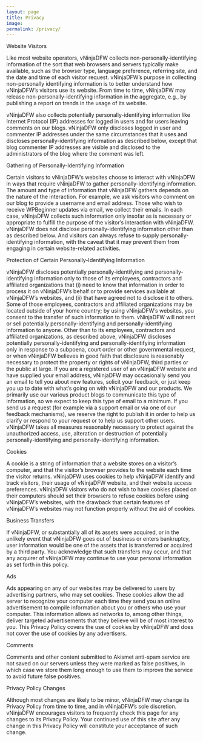 ```yaml
---
layout: page
title: Privacy
image: 
permalink: /privacy/
---
```

Website Visitors

Like most website operators, vNinjaDFW collects non-personally-identifying information of the sort that web browsers and servers typically make available, such as the browser type, language preference, referring site, and the date and time of each visitor request. vNinjaDFW’s purpose in collecting non-personally identifying information is to better understand how vNinjaDFW’s visitors use its website. From time to time, vNinjaDFW may release non-personally-identifying information in the aggregate, e.g., by publishing a report on trends in the usage of its website.

vNinjaDFW also collects potentially personally-identifying information like Internet Protocol (IP) addresses for logged in users and for users leaving comments on our blogs. vNinjaDFW only discloses logged in user and commenter IP addresses under the same circumstances that it uses and discloses personally-identifying information as described below, except that blog commenter IP addresses are visible and disclosed to the administrators of the blog where the comment was left.

Gathering of Personally-Identifying Information

Certain visitors to vNinjaDFW’s websites choose to interact with vNinjaDFW in ways that require vNinjaDFW to gather personally-identifying information. The amount and type of information that vNinjaDFW gathers depends on the nature of the interaction. For example, we ask visitors who comment on our blog to provide a username and email address. Those who wish to receive WPBeginner updates via email, we collect their emails. In each case, vNinjaDFW collects such information only insofar as is necessary or appropriate to fulfill the purpose of the visitor’s interaction with vNinjaDFW. vNinjaDFW does not disclose personally-identifying information other than as described below. And visitors can always refuse to supply personally-identifying information, with the caveat that it may prevent them from engaging in certain website-related activities.

Protection of Certain Personally-Identifying Information

vNinjaDFW discloses potentially personally-identifying and personally-identifying information only to those of its employees, contractors and affiliated organizations that (i) need to know that information in order to process it on vNinjaDFW’s behalf or to provide services available at vNinjaDFW’s websites, and (ii) that have agreed not to disclose it to others. Some of those employees, contractors and affiliated organizations may be located outside of your home country; by using vNinjaDFW’s websites, you consent to the transfer of such information to them. vNinjaDFW will not rent or sell potentially personally-identifying and personally-identifying information to anyone. Other than to its employees, contractors and affiliated organizations, as described above, vNinjaDFW discloses potentially personally-identifying and personally-identifying information only in response to a subpoena, court order or other governmental request, or when vNinjaDFW believes in good faith that disclosure is reasonably necessary to protect the property or rights of vNinjaDFW, third parties or the public at large. If you are a registered user of an vNinjaDFW website and have supplied your email address, vNinjaDFW may occasionally send you an email to tell you about new features, solicit your feedback, or just keep you up to date with what’s going on with vNinjaDFW and our products. We primarily use our various product blogs to communicate this type of information, so we expect to keep this type of email to a minimum. If you send us a request (for example via a support email or via one of our feedback mechanisms), we reserve the right to publish it in order to help us clarify or respond to your request or to help us support other users. vNinjaDFW takes all measures reasonably necessary to protect against the unauthorized access, use, alteration or destruction of potentially personally-identifying and personally-identifying information.

Cookies

A cookie is a string of information that a website stores on a visitor’s computer, and that the visitor’s browser provides to the website each time the visitor returns. vNinjaDFW uses cookies to help vNinjaDFW identify and track visitors, their usage of vNinjaDFW website, and their website access preferences. vNinjaDFW visitors who do not wish to have cookies placed on their computers should set their browsers to refuse cookies before using vNinjaDFW’s websites, with the drawback that certain features of vNinjaDFW’s websites may not function properly without the aid of cookies.

Business Transfers

If vNinjaDFW, or substantially all of its assets were acquired, or in the unlikely event that vNinjaDFW goes out of business or enters bankruptcy, user information would be one of the assets that is transferred or acquired by a third party. You acknowledge that such transfers may occur, and that any acquirer of vNinjaDFW may continue to use your personal information as set forth in this policy.

Ads

Ads appearing on any of our websites may be delivered to users by advertising partners, who may set cookies. These cookies allow the ad server to recognize your computer each time they send you an online advertisement to compile information about you or others who use your computer. This information allows ad networks to, among other things, deliver targeted advertisements that they believe will be of most interest to you. This Privacy Policy covers the use of cookies by vNinjaDFW and does not cover the use of cookies by any advertisers.

Comments

Comments and other content submitted to Akismet anti-spam service are not saved on our servers unless they were marked as false positives, in which case we store them long enough to use them to improve the service to avoid future false positives.

Privacy Policy Changes

Although most changes are likely to be minor, vNinjaDFW may change its Privacy Policy from time to time, and in vNinjaDFW’s sole discretion. vNinjaDFW encourages visitors to frequently check this page for any changes to its Privacy Policy. Your continued use of this site after any change in this Privacy Policy will constitute your acceptance of such change.